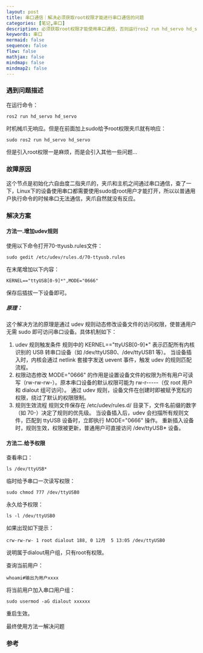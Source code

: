 ```yaml
---
layout: post
title: 串口通信｜解决必须获取root权限才能进行串口通信的问题
categories: [笔记,串口]
description: 必须获取root权限才能使用串口通信，否则运行ros2 run hd_servo hd_servo命令时机械爪无响应
keywords: 串口
mermaid: false
sequence: false
flow: false
mathjax: false
mindmap: false
mindmap2: false
---
```


### 遇到问题描述

在运行命令：
```objc
ros2 run hd_servo hd_servo
```
时机械爪无响应。但是在前面加上sudo给予root权限夹爪就有响应：
```objc
sudo ros2 run hd_servo hd_servo
```
但是引入root权限一是麻烦，而是会引入其他一些问题...

### 故障原因
这个节点是初始化六自由度二指夹爪的，夹爪和主机之间通过串口通信，查了一下，Linux下的设备使用串口都需要使用sudo或root用户才能打开，所以以普通用户执行命令的时候串口无法通信，夹爪自然就没有反应。

### 解决方案

#### 方法一.增加udev规则
使用以下命令打开70-ttyusb.rules文件：
```objc
sudo gedit /etc/udev/rules.d/70-ttyusb.rules
```
在末尾增加以下内容：
```objc
KERNEL=="ttyUSB[0-9]*",MODE="0666"
```
保存后插拔一下设备即可。

##### 原理：

这个解决方法的原理是通过 ​udev 规则动态修改设备文件的访问权限，使普通用户无需 sudo 即可访问串口设备。具体机制如下：

1. ​udev 规则触发条件
规则中的 KERNEL=="ttyUSB[0-9]*" 表示匹配所有内核识别的 USB 转串口设备（如 /dev/ttyUSB0、/dev/ttyUSB1 等）。
当设备插入时，内核会通过 netlink 套接字发送 uevent 事件，触发 udev 的规则匹配流程。
2. ​权限动态修改
MODE="0666" 的作用是设置设备文件的权限为 ​所有用户可读写​（rw-rw-rw-）。原本串口设备的默认权限可能为 rw-r-----（仅 root 用户和 dialout 组可访问）。
通过 udev 规则，设备文件在创建时即被赋予宽松的权限，绕过了默认的权限限制。
3. ​规则生效流程
规则文件保存在 /etc/udev/rules.d/ 目录下，文件名前缀的数字（如 70-）决定了规则的优先级。
当设备插入后，udev 会扫描所有规则文件，匹配到 ttyUSB 设备时，立即执行 MODE="0666" 操作。
重新插入设备时，规则生效，权限被更新，普通用户可直接访问 /dev/ttyUSB* 设备。

#### 方法二.给予权限

查看串口：
```objc
ls /dev/ttyUSB*
```
临时给予串口一次读写权限：

```objc
sudo chmod 777 /dev/ttyUSB0
```

永久给予权限：

```objc
ls -l /dev/ttyUSB0
```
如果出现如下提示：
```objc
crw-rw-rw- 1 root dialout 188, 0 12月  5 13:05 /dev/ttyUSB0
```
说明属于dialout用户组，只有root有权限。

查询当前用户：

```objc
whoami#输出为用户xxxx
```
将当前用户加入串口用户组：
```objc
sudo usermod -aG dialout xxxxxx
```
重启生效。

最终使用方法一解决问题
### 参考


